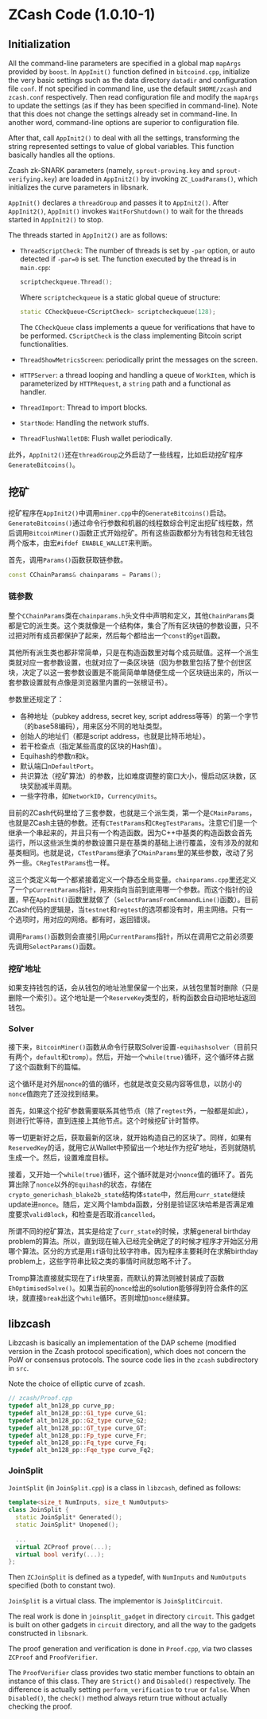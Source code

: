 # ZCash Code (1.0.10-1)

## Initialization 

All the command-line parameters are specified in a global map `mapArgs` provided by `boost`. In `AppInit()` function defined in `bitcoind.cpp`, initialize the very basic settings such as the data directory `datadir` and configuration file `conf`. If not specified in command line, use the default `$HOME/zcash` and `zcash.conf` respectively. Then read configuration file and modify the `mapArgs` to update the settings (as if they has been specified in command-line). Note that this does not change the settings already set in command-line. In another word, command-line options are superior to configuration file.

After that, call `AppInit2()` to deal with all the settings, transforming the string represented settings to value of global variables. This function basically handles all the options.

Zcash zk-SNARK parameters (namely, `sprout-proving.key` and `sprout-verifying.key`) are loaded in `AppInit2()` by invoking `ZC_LoadParams()`, which initializes the curve parameters in libsnark.

`AppInit()` declares a `threadGroup` and passes it to `AppInit2()`. After `AppInit2()`, `AppInit()` invokes `WaitForShutdown()` to wait for the threads started in `AppInit2()` to stop.

The threads started in `AppInit2()` are as follows:

* `ThreadScriptCheck`: The number of threads is set by `-par` option, or auto detected if `-par=0` is set. The function executed by the thread is in `main.cpp`:

  ```c++
  scriptcheckqueue.Thread();
  ```

  Where `scriptcheckqueue` is a static global queue of structure:

  ```c++
  static CCheckQueue<CScriptCheck> scriptcheckqueue(128);
  ```

  The `CCheckQueue` class implements a queue for verifications that have to be performed. `CScriptCheck` is the class implementing Bitcoin script functionalities.

* `ThreadShowMetricsScreen`: periodically print the messages on the screen.

* `HTTPServer`: a thread looping and handling a queue of `WorkItem`, which is parameterized by `HTTPRequest`, a `string` path and a functional as handler.

* `ThreadImport`: Thread to import blocks.

* `StartNode`: Handling the network stuffs.

* `ThreadFlushWalletDB`: Flush wallet periodically.

此外，`AppInit2()`还在`threadGroup`之外启动了一些线程，比如启动挖矿程序`GenerateBitcoins()`。

## 挖矿

挖矿程序在`AppInit2()`中调用`miner.cpp`中的`GenerateBitcoins()`启动。`GenerateBitcoins()`通过命令行参数和机器的线程数综合判定出挖矿线程数，然后调用`BitcoinMiner()`函数正式开始挖矿。所有这些函数都分为有钱包和无钱包两个版本，由宏`#ifdef ENABLE_WALLET`来判断。

首先，调用`Params()`函数获取链参数。

```c++
const CChainParams& chainparams = Params();
```

### 链参数

整个`CChainParams`类在`chainparams.h`头文件中声明和定义，其他`ChainParams`类都是它的派生类。这个类就像是一个结构体，集合了所有区块链的参数设置，只不过把对所有成员都保护了起来，然后每个都给出一个`const`的`get`函数。

其他所有派生类也都非常简单，只是在构造函数里对每个成员赋值。这样一个派生类就对应一套参数设置，也就对应了一条区块链（因为参数里包括了整个创世区块，决定了以这一套参数设置是不能简简单单随便生成一个区块链出来的，所以一套参数设置就有点像是浏览器里内置的一张根证书）。

参数里还规定了：

* 各种地址（pubkey address, secret key, script address等等）的第一个字节（的base58编码），用来区分不同的地址类型。
* 创始人的地址们（都是script address，也就是比特币地址）。
* 若干检查点（指定某些高度的区块的Hash值）。
* Equihash的参数$n$和$k$。
* 默认端口`nDefaultPort`。
* 共识算法（挖矿算法）的参数，比如难度调整的窗口大小，慢启动区块数，区块奖励减半周期。
* 一些字符串，如`NetworkID`，`CurrencyUnits`。

目前的ZCash代码里给了三套参数，也就是三个派生类，第一个是`CMainParams`，也就是ZCash主链的参数。还有`CTestParams`和`CRegTestParams`。注意它们是一个继承一个串起来的，并且只有一个构造函数。因为C++中基类的构造函数会首先运行，所以这些派生类的参数设置只是在基类的基础上进行覆盖，没有涉及的就和基类相同。也就是说，`CTestParams`继承了`CMainParams`里的某些参数，改动了另外一些。`CRegTestParams`也一样。

这三个类定义每一个都紧接着定义一个静态全局变量。`chainparams.cpp`里还定义了一个`pCurrentParams`指针，用来指向当前到底用哪一个参数。而这个指针的设置，早在`AppInit()`函数里就做了（`SelectParamsFromCommandLine()`函数）。目前ZCash代码的逻辑是，当`testnet`和`regtest`的选项都没有时，用主网络。只有一个选项时，用对应的网络。都有时，返回错误。

调用`Params()`函数则会直接引用`pCurrentParams`指针，所以在调用它之前必须要先调用`SelectParams()`函数。

### 挖矿地址

如果支持钱包的话，会从钱包的地址池里保留一个出来，从钱包里暂时删除（只是删除一个索引）。这个地址是一个`ReserveKey`类型的，析构函数会自动把地址返回钱包。

### Solver

接下来，`BitcoinMiner()`函数从命令行获取Solver设置`-equihashsolver`（目前只有两个，`default`和`tromp`）。然后，开始一个`while(true)`循环，这个循环体占据了这个函数剩下的篇幅。

这个循环是对外层`nonce`的值的循环，也就是改变交易内容等信息，以防小的`nonce`值跑完了还没找到结果。

首先，如果这个挖矿参数需要联系其他节点（除了`regtest`外，一般都是如此），则进行忙等待，直到连接上其他节点。这个时候挖矿计时暂停。

等一切更新好之后，获取最新的区块，就开始构造自己的区块了。同样，如果有`ReservedKey`的话，就用它从Wallet中预留出一个地址作为挖矿地址，否则就随机生成一个。然后，设置难度目标。

接着，又开始一个`while(true)`循环，这个循环就是对小`nonce`值的循环了。首先算出除了`nonce`以外的`Equihash`的状态，存储在`crypto_generichash_blake2b_state`结构体`state`中，然后用`curr_state`继续update进`nonce`。随后，定义两个lambda函数，分别是验证区块哈希是否满足难度要求`validBlock`，和检查是否取消`cancelled`。

所谓不同的挖矿算法，其实是给定了`curr_state`的时候，求解general birthday problem的算法。所以，直到现在输入已经完全确定了的时候才程序才开始区分用哪个算法。区分的方式是用`if`语句比较字符串。因为程序主要耗时在求解birthday problem上，这些字符串比较之类的事情时间就忽略不计了。

Tromp算法直接就实现在了`if`块里面，而默认的算法则被封装成了函数`EhOptimisedSolve()`。如果当前的`nonce`给出的solution能够得到符合条件的区块，就直接`break`出这个`while`循环。否则增加`nonce`继续算。

## libzcash

Libzcash is basically an implementation of the DAP scheme (modified version in the Zcash protocol specification), which does not concern the PoW or consensus protocols. The source code lies in the `zcash` subdirectory in `src`.

Note the choice of elliptic curve of zcash.

```c++
// zcash/Proof.cpp
typedef alt_bn128_pp curve_pp;
typedef alt_bn128_pp::G1_type curve_G1;
typedef alt_bn128_pp::G2_type curve_G2;
typedef alt_bn128_pp::GT_type curve_GT;
typedef alt_bn128_pp::Fp_type curve_Fr;
typedef alt_bn128_pp::Fq_type curve_Fq;
typedef alt_bn128_pp::Fqe_type curve_Fq2;
```

### JoinSplit

`JointSplit` (in `JoinSplit.cpp`) is a class in `libzcash`, defined as follows:

```c++
template<size_t NumInputs, size_t NumOutputs>
class JoinSplit {
  static JoinSplit* Generated();
  static JoinSplit* Unopened();
  
  ...
  virtual ZCProof prove(...);
  virtual bool verify(...);
};
```

Then `ZCJoinSplit` is defined as a typedef, with `NumInputs` and `NumOutputs` specified (both to constant two).

`JoinSplit` is a virtual class. The implementor is `JoinSplitCircuit`.

The real work is done in `joinsplit_gadget` in directory `circuit`. This gadget is built on other gadgets in `circuit` directory, and all the way to the gadgets constructed in `libsnark`.

The proof generation and verification is done in `Proof.cpp`, via two classes `ZCProof` and `ProofVerifier`.

The `ProofVerifier` class provides two static member functions to obtain an instance of this class. They are `Strict()` and `Disabled()` respectively. The difference is actually setting `perform_verification` to `true` or `false`. When `Disabled()`, the `check()` method always return true without actually checking the proof.